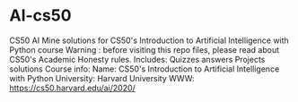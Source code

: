 # AI-cs50
CS50 AI Mine solutions for CS50's Introduction to Artificial Intelligence with Python course  Warning : before visiting this repo files, please read about CS50's Academic Honesty rules.  Includes: Quizzes answers Projects solutions Course info: Name: CS50's Introduction to Artificial Intelligence with Python University: Harvard University WWW: https://cs50.harvard.edu/ai/2020/
